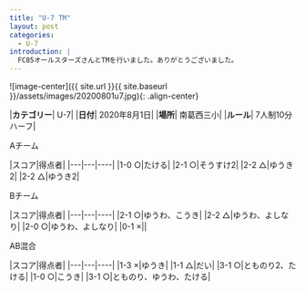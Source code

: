 ```yaml
---
title: "U-7 TM"
layout: post
categories:
  - U-7
introduction: |
  FC85オールスターズさんとTMを行いました。ありがとうございました。
---
```


![image-center]({{ site.url }}{{ site.baseurl }}/assets/images/20200801u7.jpg){: .align-center}

|**カテゴリー**| U-7|
|**日付**| 2020年8月1日|
|**場所**| 南葛西三小|
|**ルール**| 7人制10分ハーフ|

Aチーム

|スコア|得点者|
|---|---|----|
|1-0 ○|たける|
|2-1 ○|そうすけ2|
|2-2 △|ゆうき2|
|2-2 △|ゆうき2|

Bチーム

|スコア|得点者|
|---|---|----|
|2-1 ○|ゆうわ、こうき|
|2-2 △|ゆうわ、よしなり|
|2-0 ○|ゆうわ、よしなり|
|0-1 ×||

AB混合

|スコア|得点者|
|---|---|----|
|1-3 ×|ゆうき|
|1-1 △|だい|
|3-1 ○|とものり2、たける|
|1-0 ○|こうき|
|3-1 ○|とものり、ゆうわ、たける|
